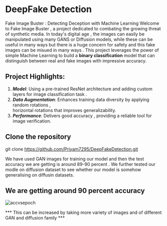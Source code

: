 # DeepFake Detection
Fake Image Buster : Detecting Deception with Machine Learning
Welcome to Fake Image Buster , a project dedicated to combating the growing threat of synthetic media.
In today's digital age , the images can easily be manipulated using many GANS or Diffusion models, while these can be useful in many ways but there is a huge concern for safety and this fake images can be misued in many ways .
This project leverages the power of simple Machine Learning to build a **binary classification** model that can distinguish between real and fake images with impressive accuracy.

## Project Highlights:

   1. ***Model***:   Using a pre-trained ResNet architecture and adding custom layers for image classification task .
   1. ***Data Augmentation***:   Enhances training data diversity by applying random rotations ,  
     horizontal rotations that improves generalizability.
   1. ***Performance***:   Delivers good accuracy , providing a reliable tool for image verification.


   


## Clone the repository
git clone https://github.com/Priyam7295/DeepFakeDetection.git 

We have used GAN images for training our model and then the test accuracy we are getting is around 89-90 percent . 
We further tested our modle on diffusion dataset to see whether our model is somehow generalising on diffusin datasets.

## We are getting around 90 percent accuracy 
![accvsepoch](https://github.com/Priyam7295/DeepFakeDetection/assets/136225328/a387280e-7d97-4dab-9bd2-11810a23ad9b)

*** This can be increased by taking more variety of images and of different GAN and diffusion family ***

